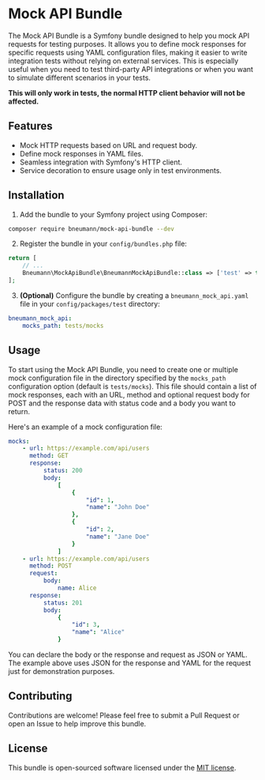 # Mock API Bundle
The Mock API Bundle is a Symfony bundle designed to help you mock API requests for testing purposes. It allows you to define mock responses for specific requests using YAML configuration files, making it easier to write integration tests without relying on external services.
This is especially useful when you need to test third-party API integrations or when you want to simulate different scenarios in your tests.

**This will only work in tests, the normal HTTP client behavior will not be affected.**

## Features
- Mock HTTP requests based on URL and request body.
- Define mock responses in YAML files.
- Seamless integration with Symfony's HTTP client.
- Service decoration to ensure usage only in test environments.

## Installation
1. Add the bundle to your Symfony project using Composer:

```bash
composer require bneumann/mock-api-bundle --dev
```

2. Register the bundle in your `config/bundles.php` file:

```php
return [
    // ...
    Bneumann\MockApiBundle\BneumannMockApiBundle::class => ['test' => true],
];
```

3. **(Optional)** Configure the bundle by creating a `bneumann_mock_api.yaml` file in your `config/packages/test` directory:
```yaml
bneumann_mock_api:
    mocks_path: tests/mocks
```

## Usage
To start using the Mock API Bundle, you need to create one or multiple mock configuration file in the directory specified by the `mocks_path` configuration option (default is `tests/mocks`). This file should contain a list of mock responses, each with an URL, method and optional request body for POST and the response data with status code and a body you want to return.

Here's an example of a mock configuration file:

```yaml
mocks:
    - url: https://example.com/api/users
      method: GET
      response:
          status: 200
          body:
              [
                  {
                      "id": 1,
                      "name": "John Doe"
                  },
                  {
                      "id": 2,
                      "name": "Jane Doe"
                  }
              ]
    - url: https://example.com/api/users
      method: POST
      request:
          body:
              name: Alice
      response:
          status: 201
          body:
              {
                  "id": 3,
                  "name": "Alice"
              }
```

You can declare the body or the response and request as JSON or YAML. The example above uses JSON for the response and YAML for the request just for demonstration purposes.

## Contributing
Contributions are welcome! Please feel free to submit a Pull Request or open an Issue to help improve this bundle.

## License
This bundle is open-sourced software licensed under the [MIT license](LICENSE.md).
